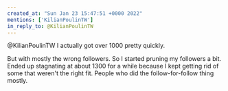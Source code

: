 ```yaml
---
created_at: "Sun Jan 23 15:47:51 +0000 2022"
mentions: ['KilianPoulinTW']
in_reply_to: @KilianPoulinTW
---
```


@KilianPoulinTW I actually got over 1000 pretty quickly.

But with mostly the wrong followers. So I started pruning my followers a bit. Ended up stagnating at about 1300 for a while because I kept getting rid of some that weren't the right fit. People who did the follow-for-follow thing mostly.